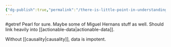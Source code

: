 ```yaml
---
{"dg-publish":true,"permalink":"/there-is-little-point-in-understanding-data-without-causality/"}
---
```


#getref Pearl for sure. Maybe some of Miguel Hernans stuff as well. Should link heavily into [[actionable-data\|actionable-data]].

Without [[causality\|causality]], data is impotent.
